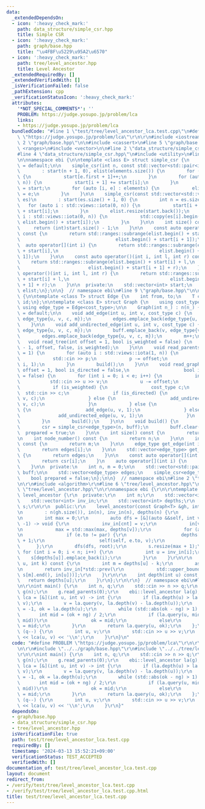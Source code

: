 ```yaml
---
data:
  _extendedDependsOn:
  - icon: ':heavy_check_mark:'
    path: data_structure/simple_csr.hpp
    title: Simple CSR
  - icon: ':heavy_check_mark:'
    path: graph/base.hpp
    title: "\u4FBF\u5229\u95A2\u6570"
  - icon: ':heavy_check_mark:'
    path: tree/level_ancestor.hpp
    title: Level Ancestor
  _extendedRequiredBy: []
  _extendedVerifiedWith: []
  _isVerificationFailed: false
  _pathExtension: cpp
  _verificationStatusIcon: ':heavy_check_mark:'
  attributes:
    '*NOT_SPECIAL_COMMENTS*': ''
    PROBLEM: https://judge.yosupo.jp/problem/lca
    links:
    - https://judge.yosupo.jp/problem/lca
  bundledCode: "#line 1 \"test/tree/level_ancestor_lca.test.cpp\"\n#define PROBLEM\
    \ \"https://judge.yosupo.jp/problem/lca\"\r\n\r\n#include <iostream>\r\n\r\n#line\
    \ 2 \"graph/base.hpp\"\n\n#include <cassert>\n#line 5 \"graph/base.hpp\"\n#include\
    \ <ranges>\n#include <vector>\n\n#line 2 \"data_structure/simple_csr.hpp\"\n\n\
    #line 4 \"data_structure/simple_csr.hpp\"\n#include <utility>\n#line 6 \"data_structure/simple_csr.hpp\"\
    \n\nnamespace ebi {\n\ntemplate <class E> struct simple_csr {\n    simple_csr()\
    \ = default;\n\n    simple_csr(int n, const std::vector<std::pair<int, E>>& elements)\n\
    \        : start(n + 1, 0), elist(elements.size()) {\n        for (auto e : elements)\
    \ {\n            start[e.first + 1]++;\n        }\n        for (auto i : std::views::iota(0,\
    \ n)) {\n            start[i + 1] += start[i];\n        }\n        auto counter\
    \ = start;\n        for (auto [i, e] : elements) {\n            elist[counter[i]++]\
    \ = e;\n        }\n    }\n\n    simple_csr(const std::vector<std::vector<E>>&\
    \ es)\n        : start(es.size() + 1, 0) {\n        int n = es.size();\n     \
    \   for (auto i : std::views::iota(0, n)) {\n            start[i + 1] = (int)es[i].size()\
    \ + start[i];\n        }\n        elist.resize(start.back());\n        for (auto\
    \ i : std::views::iota(0, n)) {\n            std::copy(es[i].begin(), es[i].end(),\
    \ elist.begin() + start[i]);\n        }\n    }\n\n    int size() const {\n   \
    \     return (int)start.size() - 1;\n    }\n\n    const auto operator[](int i)\
    \ const {\n        return std::ranges::subrange(elist.begin() + start[i],\n  \
    \                                   elist.begin() + start[i + 1]);\n    }\n  \
    \  auto operator[](int i) {\n        return std::ranges::subrange(elist.begin()\
    \ + start[i],\n                                     elist.begin() + start[i +\
    \ 1]);\n    }\n\n    const auto operator()(int i, int l, int r) const {\n    \
    \    return std::ranges::subrange(elist.begin() + start[i] + l,\n            \
    \                         elist.begin() + start[i + 1] + r);\n    }\n    auto\
    \ operator()(int i, int l, int r) {\n        return std::ranges::subrange(elist.begin()\
    \ + start[i] + l,\n                                     elist.begin() + start[i\
    \ + 1] + r);\n    }\n\n  private:\n    std::vector<int> start;\n    std::vector<E>\
    \ elist;\n};\n\n}  // namespace ebi\n#line 9 \"graph/base.hpp\"\n\nnamespace ebi\
    \ {\n\ntemplate <class T> struct Edge {\n    int from, to;\n    T cost;\n    int\
    \ id;\n};\n\ntemplate <class E> struct Graph {\n    using cost_type = E;\n   \
    \ using edge_type = Edge<cost_type>;\n\n    Graph(int n_) : n(n_) {}\n\n    Graph()\
    \ = default;\n\n    void add_edge(int u, int v, cost_type c) {\n        buff.emplace_back(u,\
    \ edge_type{u, v, c, m});\n        edges.emplace_back(edge_type{u, v, c, m++});\n\
    \    }\n\n    void add_undirected_edge(int u, int v, cost_type c) {\n        buff.emplace_back(u,\
    \ edge_type{u, v, c, m});\n        buff.emplace_back(v, edge_type{v, u, c, m});\n\
    \        edges.emplace_back(edge_type{u, v, c, m});\n        m++;\n    }\n\n \
    \   void read_tree(int offset = 1, bool is_weighted = false) {\n        read_graph(n\
    \ - 1, offset, false, is_weighted);\n    }\n\n    void read_parents(int offset\
    \ = 1) {\n        for (auto i : std::views::iota(1, n)) {\n            int p;\n\
    \            std::cin >> p;\n            p -= offset;\n            add_undirected_edge(p,\
    \ i, 1);\n        }\n        build();\n    }\n\n    void read_graph(int e, int\
    \ offset = 1, bool is_directed = false,\n                    bool is_weighted\
    \ = false) {\n        for (int i = 0; i < e; i++) {\n            int u, v;\n \
    \           std::cin >> u >> v;\n            u -= offset;\n            v -= offset;\n\
    \            if (is_weighted) {\n                cost_type c;\n              \
    \  std::cin >> c;\n                if (is_directed) {\n                    add_edge(u,\
    \ v, c);\n                } else {\n                    add_undirected_edge(u,\
    \ v, c);\n                }\n            } else {\n                if (is_directed)\
    \ {\n                    add_edge(u, v, 1);\n                } else {\n      \
    \              add_undirected_edge(u, v, 1);\n                }\n            }\n\
    \        }\n        build();\n    }\n\n    void build() {\n        assert(!prepared);\n\
    \        csr = simple_csr<edge_type>(n, buff);\n        buff.clear();\n      \
    \  prepared = true;\n    }\n\n    int size() const {\n        return n;\n    }\n\
    \n    int node_number() const {\n        return n;\n    }\n\n    int edge_number()\
    \ const {\n        return m;\n    }\n\n    edge_type get_edge(int i) const {\n\
    \        return edges[i];\n    }\n\n    std::vector<edge_type> get_edges() const\
    \ {\n        return edges;\n    }\n\n    const auto operator[](int i) const {\n\
    \        return csr[i];\n    }\n    auto operator[](int i) {\n        return csr[i];\n\
    \    }\n\n  private:\n    int n, m = 0;\n\n    std::vector<std::pair<int,edge_type>>\
    \ buff;\n\n    std::vector<edge_type> edges;\n    simple_csr<edge_type> csr;\n\
    \    bool prepared = false;\n};\n\n}  // namespace ebi\n#line 2 \"tree/level_ancestor.hpp\"\
    \n\r\n#include <algorithm>\r\n#line 6 \"tree/level_ancestor.hpp\"\n\r\n#line 8\
    \ \"tree/level_ancestor.hpp\"\n\r\nnamespace ebi {\r\n\r\ntemplate <class T> struct\
    \ level_ancestor {\r\n  private:\r\n    int n;\r\n    std::vector<int> in;\r\n\
    \    std::vector<int> inv_in;\r\n    std::vector<int> depths;\r\n    std::vector<std::vector<int>>\
    \ s;\r\n\r\n  public:\r\n    level_ancestor(const Graph<T> &gh, int root = 0)\r\
    \n        : n(gh.size()), in(n), inv_in(n), depths(n) {\r\n        int cnt = 0;\r\
    \n        int max = 0;\r\n        auto dfs = [&](auto &&self, int v, int par =\
    \ -1) -> void {\r\n            inv_in[cnt] = v;\r\n            in[v] = cnt++;\r\
    \n            max = std::max(max, depths[v]);\r\n            for (auto e : gh[v])\r\
    \n                if (e.to != par) {\r\n                    depths[e.to] = depths[v]\
    \ + 1;\r\n                    self(self, e.to, v);\r\n                }\r\n  \
    \      };\r\n        dfs(dfs, root);\r\n        s.resize(max + 1);\r\n       \
    \ for (int i = 0; i < n; i++) {\r\n            int u = inv_in[i];\r\n        \
    \    s[depths[u]].emplace_back(i);\r\n        }\r\n    }\r\n\r\n    int query(int\
    \ u, int k) const {\r\n        int m = depths[u] - k;\r\n        assert(m >= 0);\r\
    \n        return inv_in[*std::prev(\r\n            std::upper_bound(s[m].begin(),\
    \ s[m].end(), in[u]))];\r\n    }\r\n\r\n    int depth(int u) const {\r\n     \
    \   return depths[u];\r\n    }\r\n};\r\n\r\n}  // namespace ebi\n#line 7 \"test/tree/level_ancestor_lca.test.cpp\"\
    \n\r\nint main() {\r\n    int n, q;\r\n    std::cin >> n >> q;\r\n    ebi::Graph<int>\
    \ g(n);\r\n    g.read_parents(0);\r\n    ebi::level_ancestor la(g);\r\n    auto\
    \ lca = [&](int u, int v) -> int {\r\n        if (la.depth(u) > la.depth(v)) std::swap(u,\
    \ v);\r\n        v = la.query(v, la.depth(v) - la.depth(u));\r\n        int ng\
    \ = -1, ok = la.depth(u);\r\n        while (std::abs(ok - ng) > 1) {\r\n     \
    \       int mid = (ok + ng) / 2;\r\n            if (la.query(u, mid) == la.query(v,\
    \ mid))\r\n                ok = mid;\r\n            else\r\n                ng\
    \ = mid;\r\n        }\r\n        return la.query(u, ok);\r\n    };\r\n    while\
    \ (q--) {\r\n        int u, v;\r\n        std::cin >> u >> v;\r\n        std::cout\
    \ << lca(u, v) << '\\n';\r\n    }\r\n}\n"
  code: "#define PROBLEM \"https://judge.yosupo.jp/problem/lca\"\r\n\r\n#include <iostream>\r\
    \n\r\n#include \"../../graph/base.hpp\"\r\n#include \"../../tree/level_ancestor.hpp\"\
    \r\n\r\nint main() {\r\n    int n, q;\r\n    std::cin >> n >> q;\r\n    ebi::Graph<int>\
    \ g(n);\r\n    g.read_parents(0);\r\n    ebi::level_ancestor la(g);\r\n    auto\
    \ lca = [&](int u, int v) -> int {\r\n        if (la.depth(u) > la.depth(v)) std::swap(u,\
    \ v);\r\n        v = la.query(v, la.depth(v) - la.depth(u));\r\n        int ng\
    \ = -1, ok = la.depth(u);\r\n        while (std::abs(ok - ng) > 1) {\r\n     \
    \       int mid = (ok + ng) / 2;\r\n            if (la.query(u, mid) == la.query(v,\
    \ mid))\r\n                ok = mid;\r\n            else\r\n                ng\
    \ = mid;\r\n        }\r\n        return la.query(u, ok);\r\n    };\r\n    while\
    \ (q--) {\r\n        int u, v;\r\n        std::cin >> u >> v;\r\n        std::cout\
    \ << lca(u, v) << '\\n';\r\n    }\r\n}"
  dependsOn:
  - graph/base.hpp
  - data_structure/simple_csr.hpp
  - tree/level_ancestor.hpp
  isVerificationFile: true
  path: test/tree/level_ancestor_lca.test.cpp
  requiredBy: []
  timestamp: '2024-03-13 15:52:21+09:00'
  verificationStatus: TEST_ACCEPTED
  verifiedWith: []
documentation_of: test/tree/level_ancestor_lca.test.cpp
layout: document
redirect_from:
- /verify/test/tree/level_ancestor_lca.test.cpp
- /verify/test/tree/level_ancestor_lca.test.cpp.html
title: test/tree/level_ancestor_lca.test.cpp
---
```

